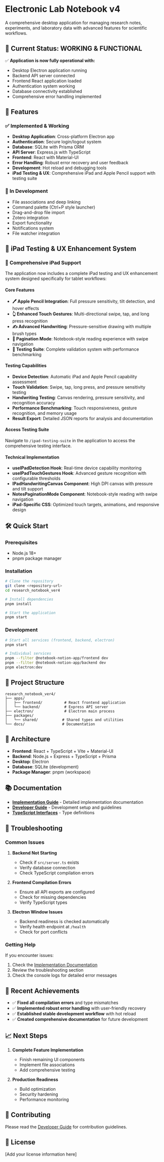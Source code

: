 # Electronic Lab Notebook v4

A comprehensive desktop application for managing research notes, experiments, and laboratory data with advanced features for scientific workflows.

## 🚀 Current Status: **WORKING & FUNCTIONAL**

✅ **Application is now fully operational with:**
- Desktop Electron application running
- Backend API server connected
- Frontend React application loaded
- Authentication system working
- Database connectivity established
- Comprehensive error handling implemented

## 🎯 Features

### ✅ **Implemented & Working**
- **Desktop Application**: Cross-platform Electron app
- **Authentication**: Secure login/logout system
- **Database**: SQLite with Prisma ORM
- **API Server**: Express.js with TypeScript
- **Frontend**: React with Material-UI
- **Error Handling**: Robust error recovery and user feedback
- **Development**: Hot reload and debugging tools
- **iPad Testing & UX**: Comprehensive iPad and Apple Pencil support with testing suite

### 🔄 **In Development**
- File associations and deep linking
- Command palette (Ctrl+P style launcher)
- Drag-and-drop file import
- Zotero integration
- Export functionality
- Notifications system
- File watcher integration

## 📱 iPad Testing & UX Enhancement System

### 🎯 **Comprehensive iPad Support**
The application now includes a complete iPad testing and UX enhancement system designed specifically for tablet workflows:

#### **Core Features**
- **🖊️ Apple Pencil Integration**: Full pressure sensitivity, tilt detection, and hover effects
- **👆 Enhanced Touch Gestures**: Multi-directional swipe, tap, and long press recognition
- **✍️ Advanced Handwriting**: Pressure-sensitive drawing with multiple brush types
- **📖 Pagination Mode**: Notebook-style reading experience with swipe navigation
- **🧪 Testing Suite**: Complete validation system with performance benchmarking

#### **Testing Capabilities**
- **Device Detection**: Automatic iPad and Apple Pencil capability assessment
- **Touch Validation**: Swipe, tap, long press, and pressure sensitivity testing
- **Handwriting Testing**: Canvas rendering, pressure sensitivity, and recognition accuracy
- **Performance Benchmarking**: Touch responsiveness, gesture recognition, and memory usage
- **Result Export**: Detailed JSON reports for analysis and documentation

#### **Access Testing Suite**
Navigate to `/ipad-testing-suite` in the application to access the comprehensive testing interface.

#### **Technical Implementation**
- **useIPadDetection Hook**: Real-time device capability monitoring
- **useIPadTouchGestures Hook**: Advanced gesture recognition with configurable thresholds
- **IPadHandwritingCanvas Component**: High DPI canvas with pressure and tilt support
- **NotesPaginationMode Component**: Notebook-style reading with swipe navigation
- **iPad-Specific CSS**: Optimized touch targets, animations, and responsive design

## 🛠️ Quick Start

### Prerequisites
- Node.js 18+
- pnpm package manager

### Installation
```bash
# Clone the repository
git clone <repository-url>
cd research_notebook_ver4

# Install dependencies
pnpm install

# Start the application
pnpm start
```

### Development
```bash
# Start all services (frontend, backend, electron)
pnpm start

# Individual services
pnpm --filter @notebook-notion-app/frontend dev
pnpm --filter @notebook-notion-app/backend dev
pnpm electron:dev
```

## 📁 Project Structure

```
research_notebook_ver4/
├── apps/
│   ├── frontend/          # React frontend application
│   └── backend/           # Express API server
├── electron/              # Electron main process
├── packages/
│   └── shared/           # Shared types and utilities
└── docs/                 # Documentation
```

## 🔧 Architecture

- **Frontend**: React + TypeScript + Vite + Material-UI
- **Backend**: Node.js + Express + TypeScript + Prisma
- **Desktop**: Electron
- **Database**: SQLite (development)
- **Package Manager**: pnpm (workspace)

## 📚 Documentation

- **[Implementation Guide](docs/implementation/README.md)** - Detailed implementation documentation
- **[Developer Guide](docs/DEVELOPER_GUIDE.md)** - Development setup and guidelines
- **[TypeScript Interfaces](docs/TYPESCRIPT_INTERFACES.md)** - Type definitions

## 🐛 Troubleshooting

### Common Issues

1. **Backend Not Starting**
   - Check if `src/server.ts` exists
   - Verify database connection
   - Check TypeScript compilation errors

2. **Frontend Compilation Errors**
   - Ensure all API exports are configured
   - Check for missing dependencies
   - Verify TypeScript types

3. **Electron Window Issues**
   - Backend readiness is checked automatically
   - Verify health endpoint at `/health`
   - Check for port conflicts

### Getting Help

If you encounter issues:
1. Check the [Implementation Documentation](docs/implementation/README.md)
2. Review the troubleshooting section
3. Check the console logs for detailed error messages

## 🎉 Recent Achievements

- ✅ **Fixed all compilation errors** and type mismatches
- ✅ **Implemented robust error handling** with user-friendly recovery
- ✅ **Established stable development workflow** with hot reload
- ✅ **Created comprehensive documentation** for future development

## 📈 Next Steps

1. **Complete Feature Implementation**
   - Finish remaining UI components
   - Implement file associations
   - Add comprehensive testing

2. **Production Readiness**
   - Build optimization
   - Security hardening
   - Performance monitoring

## 🤝 Contributing

Please read the [Developer Guide](docs/DEVELOPER_GUIDE.md) for contribution guidelines.

## 📄 License

[Add your license information here] 
